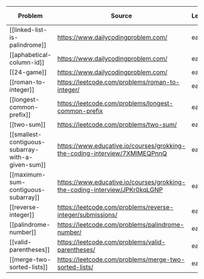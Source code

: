 | Problem                                           | Source                                                                     | Level | Status | Last viewed |
| ------------------------------------------------- | -------------------------------------------------------------------------- | ----- | ------ | ----------- |
| [[linked-list-is-palindrome]]                     | https://www.dailycodingproblem.com/                                        | easy  | done   | 1.4.2021    |
| [[aphabetical-column-id]]                         | https://www.dailycodingproblem.com/                                        | easy  | done   | 1.4.2021    |
| [[24-game]]                                       | https://www.dailycodingproblem.com/                                        | easy  | done   | 1.4.2021    |
| [[roman-to-integer]]                              | https://leetcode.com/problems/roman-to-integer/                            | easy  | done   | 29.5.2021   |
| [[longest-common-prefix]]                         | https://leetcode.com/problems/longest-common-prefix                        | easy  | undone | 6.6.2021    |
| [[two-sum]]                                       | https://leetcode.com/problems/two-sum/                                     | easy  | done   | 12.6.2021   |
| [[smallest-contiguous-subarray-with-a-given-sum]] | https://www.educative.io/courses/grokking-the-coding-interview/7XMlMEQPnnQ | easy  | done   | 16.6.2021   |
| [[maximum-sum-contiguous-subarray]]               | https://www.educative.io/courses/grokking-the-coding-interview/JPKr0kqLGNP | easy  | done   | 16.6.2021   |
| [[reverse-integer]]                               | https://leetcode.com/problems/reverse-integer/submissions/                 | easy  | done   | 16.6.2021   |
| [[palindrome-number]]                             | https://leetcode.com/problems/palindrome-number/                           | easy  | done   | 17.6.2021   |
| [[valid-parentheses]]                             | https://leetcode.com/problems/valid-parentheses/                           | easy  | done   | 18.6.2021   |
| [[merge-two-sorted-lists]]  |  https://leetcode.com/problems/merge-two-sorted-lists/   |  easy      |     done        | 25.06.2021 |

